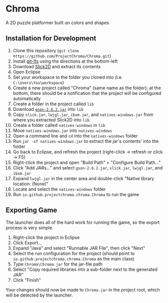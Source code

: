 # Chroma
A 2D puzzle platformer built on colors and shapes

## Installation for Development

1. Clone this repository (`git clone https://github.com/ProjectChroma/Chroma.git`)
1. Install [git-lfs](https://git-lfs.github.com/) using the directions at the bottom-left
1. Download [Slick2D](http://slick.ninjacave.com/) and extract its contents
1. Open Eclipse
1. Set your workspace to the folder you cloned into (i.e. `C:\Users\You\workspace`)
1. Create a new project called "Chroma" (same name as the folder); at the bottom, there should be a notification that the project will be configured automatically
1. Create a folder in the project called `lib`
1. Download [`gson-2.6.2.jar`](http://repo1.maven.org/maven2/com/google/code/gson/gson/2.6.2/) into `lib`
1. Copy `slick.jar`, `lwjgl.jar`, `ibxm.jar`, and `natives-windows.jar` from where you extracted Slick2D into `lib`
1. Create a folder called `natives-windows` in `lib`
1. Move `natives-windows.jar` into `natives-windows`
1. Open a command line and `cd` into the `natives-windows` folder
1. Run `jar -xf natives-windows.jar` to extract the jar's contents' into the folder
1. Go back to Eclipse, and refresh the project (right-click -> refresh or click -> F5)
1. Right-click the project and open "Build Path" > "Configure Build Path..."
1. Click "Add JARs..." and select `gson-2.6.2.jar`, `slick.jar`, `lwjgl.jar`, and `ibxm.jar`
1. Expand `lwjgl.jar` in the center area and double-click "Native library location: (None)"
1. Locate and select the `natives-windows` folder
1. Run `io.github.projectchroma.chroma.Chroma` to run the game

## Exporting Game
The launcher does all of the hard work for running the game, so the export process is very simple.

1. Right-click the project in Eclipse
1. Click Export...
1. Expand "Java" and select "Runnable JAR File", then click "Next"
1. Select the run configuration for the project (should point to `io.github.projectchroma.chroma.Chroma` as the main class)
1. Type `Chroma\Chroma.jar` for the jar-file path
1. Select "Copy required libraries into a sub-folder next to the generated JAR"
1. Click "Finish"

Your changes should now be made to `Chroma.jar` in the project root, which will be detected by the launcher.
